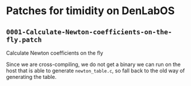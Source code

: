 # Patches for timidity on DenLabOS

## `0001-Calculate-Newton-coefficients-on-the-fly.patch`

Calculate Newton coefficients on the fly

Since we are cross-compiling, we do not get a binary we can run on the
host that is able to generate `newton_table.c`, so fall back to the old
way of generating the table.

